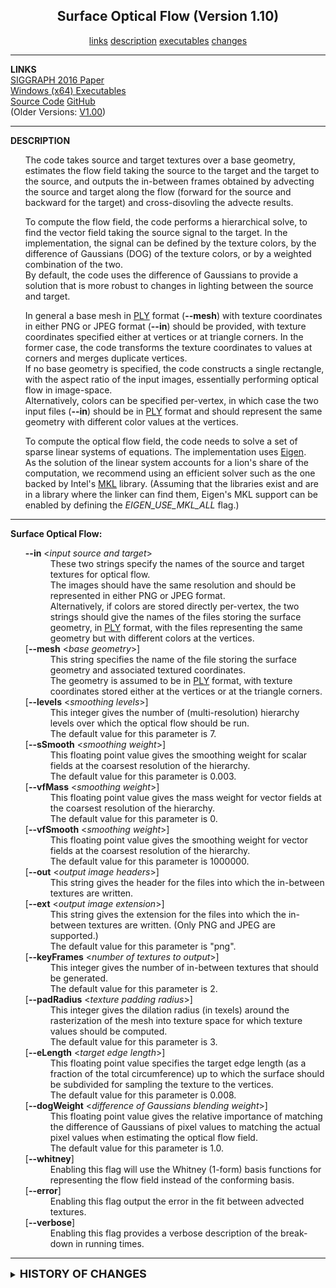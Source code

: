 <CENTER><H2>Surface Optical Flow (Version 1.10)</H2></CENTER>
<CENTER>
<A HREF="#LINKS">links</A>
<A HREF="#DESCRIPTION">description</A>
<A HREF="#EXECUTABLES">executables</A>
<A HREF="#CHANGES">changes</A>
</CENTER>
<HR>
<A NAME="LINKS"><B>LINKS</B></A><br>
<A href="https://www.cs.jhu.edu/~misha/MyPapers/SIG16.pdf">SIGGRAPH 2016 Paper</A><br>
<A HREF="https://www.cs.jhu.edu/~misha/Code/SurfaceOpticalFlow/Version1.10/SurfaceOpticalFlow.x64.zip">Windows (x64) Executables</A><BR>
<A href="https://www.cs.jhu.edu/~misha/Code/SurfaceOpticalFlow/Version1.10/SurfaceOpticalFlow.zip">Source Code</A> <a href="https://github.com/mkazhdan/SurfaceOpticalFlow">GitHub</a><br> 
(Older Versions:
<A href="https://www.cs.jhu.edu/~misha/Code/SurfaceOpticalFlow/Version1.00/">V1.00</A>)
<br>


<HR>
<A NAME="DESCRIPTION"><B>DESCRIPTION</B></A><br>
<UL>
The code takes source and target textures over a base geometry, estimates the flow field taking the source to the target and the target to the source, and outputs the in-between frames obtained by advecting the source and target along the flow (forward for the source and backward for the target) and cross-disovling the advecte results.

<P> To compute the flow field, the code performs a hierarchical solve, to find the vector field taking the source signal to the target. In the implementation, the signal can be defined by the texture colors, by the difference of Gaussians (DOG) of the texture colors, or by a weighted combination of the two.<br>
By default, the code uses the difference of Gaussians to provide a solution that is more robust to changes in lighting between the source and target.

<P> In general a base mesh in <A HREF="https://www.cc.gatech.edu/projects/large_models/ply.html">PLY</A> format (<B>--mesh</B>) with texture coordinates in either PNG or JPEG format (<B>--in</B>) should be provided, with texture coordinates specified either at vertices or at triangle corners. In the former case, the code transforms the texture coordinates to values at corners and merges duplicate vertices.<br>
If no base geometry is specified, the code constructs a single rectangle, with the aspect ratio of the input images, essentially performing optical flow in image-space.<br>
Alternatively, colors can be specified per-vertex, in which case the two input files (<B>--in</B>) should be in <A HREF="https://www.cc.gatech.edu/projects/large_models/ply.html">PLY</A> format and should represent the same geometry with different color values at the vertices.
  

<P> To compute the optical flow field, the code needs to solve a set of sparse linear systems of equations. The implementation uses <A HREF="https://eigen.tuxfamily.org/">Eigen</A>.<br>
As the solution of the linear system accounts for a lion's share of the computation, we recommend using an efficient solver such as the one backed by Intel's <A HREF="https://software.intel.com/en-us/intel-mkl/">MKL</A> library. (Assuming that the libraries exist and are in a library where the linker can find them, Eigen's MKL support can be enabled by defining the <I>EIGEN_USE_MKL_ALL</I> flag.)
</UL>

<HR>
<A NAME="EXECUTABLES">
<B>Surface Optical Flow:</B><BR>
<UL>
<DL>
<DT><b>--in</b> &#60;<i>input source and target</i>&#62;
<DD> These two strings specify the names of the source and target textures for optical flow.<br>
The images should have the same resolution and should be represented in either PNG or JPEG format.<br>
Alternatively, if colors are stored directly per-vertex, the two strings should give the names of the files storing the surface geometry, in <A HREF="https://www.cc.gatech.edu/projects/large_models/ply.html">PLY</A> format, with the files representing the same geometry but with different colors at the vertices.

<DT>[<b>--mesh</b> &#60;<i>base geometry</i>&#62;]
<DD> This string specifies the name of the file storing the surface geometry and associated textured coordinates.<BR>
The geometry is assumed to be in <A HREF="https://www.cc.gatech.edu/projects/large_models/ply.html">PLY</A> format, with texture coordinates stored either at the vertices or at the triangle corners.<br>

<DT>[<b>--levels</b> &#60;<i>smoothing levels</i>&#62;]
<DD> This integer gives the number of (multi-resolution) hierarchy levels over which the optical flow should be run.<br>
The default value for this parameter is 7.<br>

<DT>[<b>--sSmooth</b> &#60;<i>smoothing weight</i>&#62;]
<DD> This floating point value gives the smoothing weight for scalar fields at the coarsest resolution of the hierarchy.<br>
The default value for this parameter is 0.003.<br>

<DT>[<b>--vfMass</b> &#60;<i>smoothing weight</i>&#62;]
<DD> This floating point value gives the mass weight for vector fields at the coarsest resolution of the hierarchy.<br>
The default value for this parameter is 0.<br>

<DT>[<b>--vfSmooth</b> &#60;<i>smoothing weight</i>&#62;]
<DD> This floating point value gives the smoothing weight for vector fields at the coarsest resolution of the hierarchy.<br>
The default value for this parameter is 1000000.<br>

<DT>[<b>--out</b> &#60;<i>output image headers</i>&#62;]
<DD> This string gives the header for the files into which the in-between textures are written.<br>

<DT>[<b>--ext</b> &#60;<i>output image extension</i>&#62;]
<DD> This string gives the extension for the files into which the in-between textures are written. (Only PNG and JPEG are supported.)<br>
The default value for this parameter is "png".<br> 

<DT>[<b>--keyFrames</b> &#60;<i>number of textures to output</i>&#62;]
<DD> This integer gives the number of in-between textures that should be generated.<br>
The default value for this parameter is 2.<br>

<DT>[<b>--padRadius</b> &#60;<i>texture padding radius</i>&#62;]
<DD> This integer gives the dilation radius (in texels) around the rasterization of the mesh into texture space for which texture values should be computed.<br>
The default value for this parameter is 3.<br>

<DT>[<b>--eLength</b> &#60;<i>target edge length</i>&#62;]
<DD> This floating point value specifies the target edge length (as a fraction of the total circumference) up to which the surface should be subdivided for sampling the texture to the vertices.<br>
The default value for this parameter is 0.008.<br>

<DT>[<b>--dogWeight</b> &#60;<i>difference of Gaussians blending weight</i>&#62;]
<DD> This floating point value gives the relative importance of matching the difference of Gaussians of pixel values to matching the actual pixel values when estimating the optical flow field.<br>
The default value for this parameter is 1.0.<br>
  
<DT>[<b>--whitney</b>]
<DD> Enabling this flag will use the Whitney (1-form) basis functions for representing the flow field instead of the conforming basis.<br>

<DT>[<b>--error</b>]
<DD> Enabling this flag output the error in the fit between advected textures.<br>

<DT>[<b>--verbose</b>]
<DD> Enabling this flag provides a verbose description of the break-down in running times.<br>

</UL>

<hr>
<DETAILS>
<SUMMARY>
<A NAME="CHANGES"><font size="+1"><b><B>HISTORY OF CHANGES</B></b></font></A>
</SUMMARY>
<A HREF="https://www.cs.jhu.edu/~misha/Code/SurfaceOpticalFlow/Version1.10/">Version 1.10</A>:
<OL>
<LI> Added support for mass regularization via the <code>--vfMass</code> flag..
</OL>

</DETAILS>
